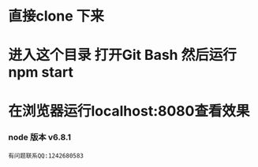 #  直接clone 下来
# 进入这个目录 打开Git Bash 然后运行 npm start
# 在浏览器运行localhost:8080查看效果
### node 版本 v6.8.1 

```base
有问题联系QQ:1242680583
```

